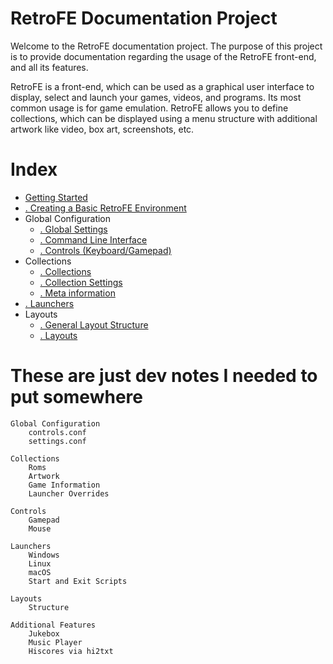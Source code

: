 # RetroFE Documentation Project

Welcome to the RetroFE documentation project. The purpose of this
project is to provide documentation regarding the usage of the RetroFE
front-end, and all its features.

RetroFE is a front-end, which can be used as a graphical user interface
to display, select and launch your games, videos, and programs. Its most
common usage is for game emulation. RetroFE allows you to define
collections, which can be displayed using a menu structure with
additional artwork like video, box art, screenshots, etc.

# Index

-   [Getting Started](GETTING_STARTED.md)
-   [. Creating a Basic RetroFE Environment](HOW_TO.md)
- Global Configuration
    -   [. Global Settings](GLOBAL_SETTINGS.md)
    -   [. Command Line Interface](CLI.md)
    -   [. Controls (Keyboard/Gamepad)](CONTROLS.md)
- Collections
    -   [. Collections](COLLECTIONS.md)
    -   [. Collection Settings](SETTINGS.md)
    -   [. Meta information](META_INFORMATION.md)
-   [. Launchers](LAUNCHERS.md)
- Layouts
    -   [. General Layout Structure](PLAYGROUND.md)
    -   [. Layouts](LAYOUTS.md)


# These are just dev notes I needed to put somewhere
```
Global Configuration
    controls.conf
    settings.conf

Collections
    Roms
    Artwork
    Game Information
    Launcher Overrides

Controls
    Gamepad
    Mouse

Launchers
    Windows
    Linux
    macOS
    Start and Exit Scripts

Layouts
    Structure

Additional Features
    Jukebox
    Music Player
    Hiscores via hi2txt
```